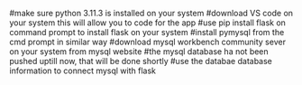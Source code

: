 #make sure python 3.11.3 is installed on your system 
#download VS code on your system this will allow you to code for the app
#use pip install flask on command prompt to install flask on your system
#install pymysql from the cmd prompt in similar way 
#download mysql workbench community sever on your system from mysql website
#the mysql database ha not been pushed uptill now, that will be done shortly 
#use the databae database information to connect mysql with flask
